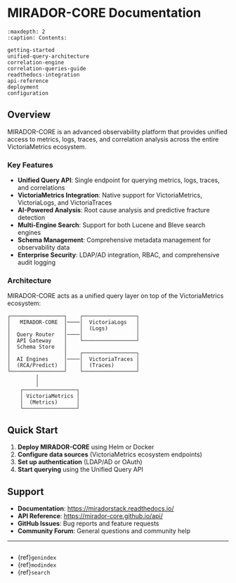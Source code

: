 # MIRADOR-CORE Documentation

```{toctree}
:maxdepth: 2
:caption: Contents:

getting-started
unified-query-architecture
correlation-engine
correlation-queries-guide
readthedocs-integration
api-reference
deployment
configuration
```

## Overview

MIRADOR-CORE is an advanced observability platform that provides unified access to metrics, logs, traces, and correlation analysis across the entire VictoriaMetrics ecosystem.

### Key Features

- **Unified Query API**: Single endpoint for querying metrics, logs, traces, and correlations
- **VictoriaMetrics Integration**: Native support for VictoriaMetrics, VictoriaLogs, and VictoriaTraces
- **AI-Powered Analysis**: Root cause analysis and predictive fracture detection
- **Multi-Engine Search**: Support for both Lucene and Bleve search engines
- **Schema Management**: Comprehensive metadata management for observability data
- **Enterprise Security**: LDAP/AD integration, RBAC, and comprehensive audit logging

### Architecture

MIRADOR-CORE acts as a unified query layer on top of the VictoriaMetrics ecosystem:

```
┌─────────────────┐    ┌─────────────────┐
│   MIRADOR-CORE  │────│  VictoriaLogs   │
│                 │    │  (Logs)         │
│  Query Router   │────│                 │
│  API Gateway    │    └─────────────────┘
│  Schema Store   │
│                 │    ┌─────────────────┐
│  AI Engines     │────│  VictoriaTraces │
│  (RCA/Predict)  │    │  (Traces)       │
└─────────────────┘    └─────────────────┘
         │
         │
    ┌─────────────────┐
    │ VictoriaMetrics │
    │  (Metrics)      │
    └─────────────────┘
```

## Quick Start

1. **Deploy MIRADOR-CORE** using Helm or Docker
2. **Configure data sources** (VictoriaMetrics ecosystem endpoints)
3. **Set up authentication** (LDAP/AD or OAuth)
4. **Start querying** using the Unified Query API

## Support

- **Documentation**: https://miradorstack.readthedocs.io/
- **API Reference**: https://mirador-core.github.io/api/
- **GitHub Issues**: Bug reports and feature requests
- **Community Forum**: General questions and community help

---

```{rubric} Indices and tables
```

* {ref}`genindex`
* {ref}`modindex`
* {ref}`search`